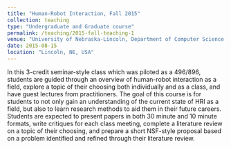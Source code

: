 ```yaml
---
title: "Human-Robot Interaction, Fall 2015"
collection: teaching
type: "Undergraduate and Graduate course"
permalink: /teaching/2015-fall-teaching-1
venue: "University of Nebraska-Lincoln, Department of Computer Science and Engineering"
date: 2015-08-15
location: "Lincoln, NE, USA"
---
```


In this 3-credit seminar-style class which was piloted as a 496/896, students are guided through an overview of human-robot interaction as a field, explore a topic of their choosing both individually and as a class, and have guest lectures from practitioners. The goal of this course is for students to not only gain an understanding of the current state of HRI as a field, but also to learn research methods to aid them in their future careers. Students are expected to present papers in both 30 minute and 10 minute formats, write critiques for each class meeting, complete a literature review on a topic of their choosing, and prepare a short NSF-style proposal based on a problem identified and refined through their literature review.
